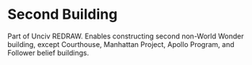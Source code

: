 # Second Building
Part of Unciv REDRAW.
Enables constructing second non-World Wonder building, except Courthouse, Manhattan Project, Apollo Program, and Follower belief buildings.